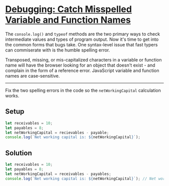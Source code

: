 # [Debugging: Catch Misspelled Variable and Function Names](https://learn.freecodecamp.org/javascript-algorithms-and-data-structures/debugging/catch-misspelled-variable-and-function-names)

The `console.log()` and `typeof` methods are the two primary ways to check intermediate values and types of program output. Now it's time to get into the common forms that bugs take. One syntax-level issue that fast typers can commiserate with is the humble spelling error.

Transposed, missing, or mis-capitalized characters in a variable or function name will have the browser looking for an object that doesn't exist - and complain in the form of a reference error. JavaScript variable and function names are case-sensitive.

---

Fix the two spelling errors in the code so the `netWorkingCapital` calculation works.

## Setup
```js
let receivables = 10;
let payables = 8;
let netWorkingCapital = recievables - payable;
console.log(`Net working capital is: ${netWorkingCapital}`);
```

## Solution
```js
let receivables = 10;
let payables = 8;
let netWorkingCapital = receivables - payables;
console.log(`Net working capital is: ${netWorkingCapital}`); // Net working capital is: 2
```